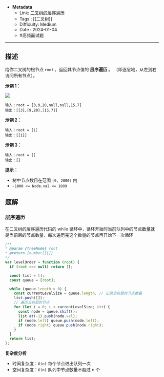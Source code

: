 - **Metadata**
	- Link: [二叉树的层序遍历](https://leetcode.cn/problems/binary-tree-level-order-traversal/description/ "https://leetcode.cn/problems/binary-tree-level-order-traversal/description/")
	- Tags : [[二叉树]]
	- Difficulty: Medium
	- Date : 2024-01-04
	- #高频面试题
---

## 描述

给你二叉树的根节点 `root` ，返回其节点值的 **层序遍历** 。 （即逐层地，从左到右访问所有节点）。

**示例 1：**

![](https://assets.leetcode.com/uploads/2021/02/19/tree1.jpg)

```
输入：root = [3,9,20,null,null,15,7]
输出：[[3],[9,20],[15,7]]
```

**示例 2：**

```
输入：root = [1]
输出：[[1]]
```

**示例 3：**

```
输入：root = []
输出：[]
```

**提示：**

- 树中节点数目在范围 `[0, 2000]` 内
- `-1000 <= Node.val <= 1000`

## 题解

### 层序遍历

在二叉树的层序遍历代码的 while 循环中，循环开始时当前队列中的节点数量就是当前层的节点数量，每次遍历完这个数量的节点再开始下一次循环

```js
/**
* @param {TreeNode} root
* @return {number[][]}
*/
var levelOrder = function (root) {
  if (root === null) return [];

  const list = [];
  const queue = [root];

  while (queue.length > 0) {
    const currentLevelSize = queue.length; // 记录当前层的节点数量
    list.push([]);
    // 遍历当前层的节点
    for (let i = 0; i < currentLevelSize; i++) {
      const node = queue.shift();
      list.at(-1).push(node.val);
      if (node.left) queue.push(node.left);
      if (node.right) queue.push(node.right);
    }
  }
  return list;
};
```

**复杂度分析**

- 时间复杂度：`O(n)` 每个节点进出队列一次
- 空间复杂度：`O(n)` 队列中节点数量不超过 n 个
